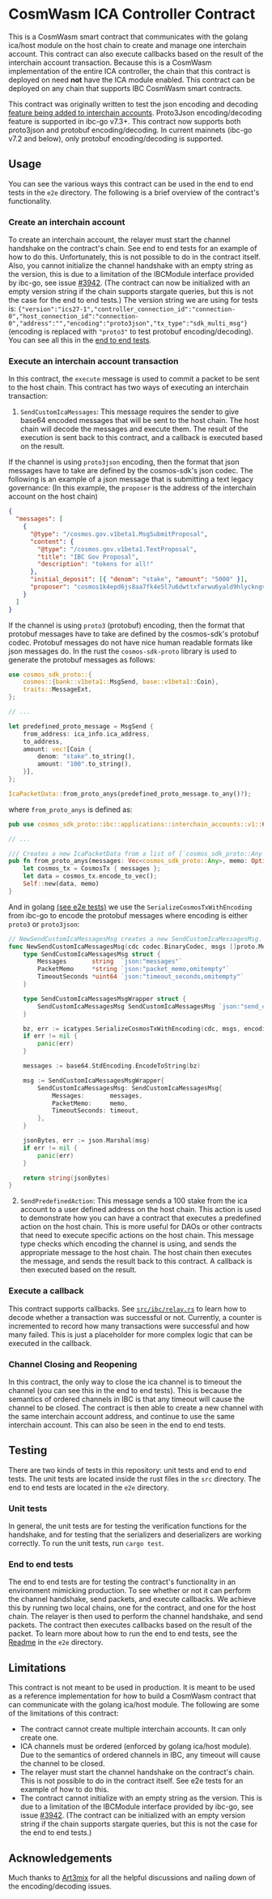 # CosmWasm ICA Controller Contract

This is a CosmWasm smart contract that communicates with the golang ica/host module on the host chain to create and manage one interchain account. This contract can also execute callbacks based on the result of the interchain account transaction. Because this is a CosmWasm implementation of the entire ICA controller, the chain that this contract is deployed on need **not** have the ICA module enabled. This contract can be deployed on any chain that supports IBC CosmWasm smart contracts.

This contract was originally written to test the json encoding and decoding [feature being added to interchain accounts](https://github.com/cosmos/ibc-go/pull/3796). Proto3Json encoding/decoding feature is supported in ibc-go v7.3+. This contract now supports both proto3json and protobuf encoding/decoding. In current mainnets (ibc-go v7.2 and below), only protobuf encoding/decoding is supported.

## Usage

You can see the various ways this contract can be used in the end to end tests in the `e2e` directory. The following is a brief overview of the contract's functionality.

### Create an interchain account

To create an interchain account, the relayer must start the channel handshake on the contract's chain. See end to end tests for an example of how to do this. Unfortunately, this is not possible to do in the contract itself. Also, you cannot initialize the channel handshake with an empty string as the version, this is due to a limitation of the IBCModule interface provided by ibc-go, see issue [#3942](https://github.com/cosmos/ibc-go/issues/3942). (The contract can now be initialized with an empty version string if the chain supports stargate queries, but this is not the case for the end to end tests.) The version string we are using for tests is: `{"version":"ics27-1","controller_connection_id":"connection-0","host_connection_id":"connection-0","address":"","encoding":"proto3json","tx_type":"sdk_multi_msg"}` (encoding is replaced with `"proto3"` to test protobuf encoding/decoding). You can see all this in the [end to end tests](./e2e/).

### Execute an interchain account transaction

In this contract, the `execute` message is used to commit a packet to be sent to the host chain. This contract has two ways of executing an interchain transaction:

1. `SendCustomIcaMessages`: This message requires the sender to give base64 encoded messages that will be sent to the host chain. The host chain will decode the messages and execute them. The result of the execution is sent back to this contract, and a callback is executed based on the result.

If the channel is using `proto3json` encoding, then the format that json messages have to take are defined by the cosmos-sdk's json codec. The following is an example of a json message that is submitting a text legacy governance: (In this example, the `proposer` is the address of the interchain account on the host chain)

```json
{
  "messages": [
    {
      "@type": "/cosmos.gov.v1beta1.MsgSubmitProposal",
      "content": {
        "@type": "/cosmos.gov.v1beta1.TextProposal",
        "title": "IBC Gov Proposal",
        "description": "tokens for all!"
      },
      "initial_deposit": [{ "denom": "stake", "amount": "5000" }],
      "proposer": "cosmos1k4epd6js8aa7fk4e5l7u6dwttxfarwu6yald9hlyckngv59syuyqnlqvk8"
    }
  ]
}
```

If the channel is using `proto3` (protobuf) encoding, then the format that protobuf messages have to take are defined by the cosmos-sdk's protobuf codec. Protobuf messages do not have nice human readable formats like json messages do. In the rust the `cosmos-sdk-proto` library is used to generate the protobuf messages as follows:

```rust
use cosmos_sdk_proto::{
    cosmos::{bank::v1beta1::MsgSend, base::v1beta1::Coin},
    traits::MessageExt,
};

// ...

let predefined_proto_message = MsgSend {
    from_address: ica_info.ica_address,
    to_address,
    amount: vec![Coin {
        denom: "stake".to_string(),
        amount: "100".to_string(),
    }],
};

IcaPacketData::from_proto_anys(predefined_proto_message.to_any()?);
```

where `from_proto_anys` is defined as:

```rust
pub use cosmos_sdk_proto::ibc::applications::interchain_accounts::v1::CosmosTx;

// ...

/// Creates a new IcaPacketData from a list of [`cosmos_sdk_proto::Any`] messages
pub fn from_proto_anys(messages: Vec<cosmos_sdk_proto::Any>, memo: Option<String>) -> Self {
    let cosmos_tx = CosmosTx { messages };
    let data = cosmos_tx.encode_to_vec();
    Self::new(data, memo)
}
```

And in golang [(see e2e tests)](./e2e/interchaintest/types/contract_msg.go) we use the `SerializeCosmosTxWithEncoding` from ibc-go to encode the protobuf messages where encoding is either `proto3` or `proto3json`:

```go
// NewSendCustomIcaMessagesMsg creates a new SendCustomIcaMessagesMsg.
func NewSendCustomIcaMessagesMsg(cdc codec.BinaryCodec, msgs []proto.Message, encoding string, memo *string, timeout *uint64) string {
	type SendCustomIcaMessagesMsg struct {
		Messages       string  `json:"messages"`
		PacketMemo     *string `json:"packet_memo,omitempty"`
		TimeoutSeconds *uint64 `json:"timeout_seconds,omitempty"`
	}

	type SendCustomIcaMessagesMsgWrapper struct {
		SendCustomIcaMessagesMsg SendCustomIcaMessagesMsg `json:"send_custom_ica_messages"`
	}

	bz, err := icatypes.SerializeCosmosTxWithEncoding(cdc, msgs, encoding)
	if err != nil {
		panic(err)
	}

	messages := base64.StdEncoding.EncodeToString(bz)

	msg := SendCustomIcaMessagesMsgWrapper{
		SendCustomIcaMessagesMsg: SendCustomIcaMessagesMsg{
			Messages:       messages,
			PacketMemo:     memo,
			TimeoutSeconds: timeout,
		},
	}

	jsonBytes, err := json.Marshal(msg)
	if err != nil {
		panic(err)
	}

	return string(jsonBytes)
}
```

2. `SendPredefinedAction`: This message sends a 100 stake from the ica account to a user defined address on the host chain. This action is used to demonstrate how you can have a contract that executes a predefined action on the host chain. This is more useful for DAOs or other contracts that need to execute specific actions on the host chain. This message type checks which encoding the channel is using, and sends the appropriate message to the host chain. The host chain then executes the message, and sends the result back to this contract. A callback is then executed based on the result.

### Execute a callback

This contract supports callbacks. See [`src/ibc/relay.rs`](./src/ibc/relay.rs) to learn how to decode whether a transaction was successful or not. Currently, a counter is incremented to record how many transactions were successful and how many failed. This is just a placeholder for more complex logic that can be executed in the callback.

### Channel Closing and Reopening

In this contract, the only way to close the ica channel is to timeout the channel (you can see this in the end to end tests). This is because the semantics of ordered channels in IBC is that any timeout will cause the channel to be closed. The contract is then able to create a new channel with the same interchain account address, and continue to use the same interchain account. This can also be seen in the end to end tests.

## Testing

There are two kinds of tests in this repository: unit tests and end to end tests. The unit tests are located inside the rust files in the `src` directory. The end to end tests are located in the `e2e` directory.

### Unit tests

In general, the unit tests are for testing the verification functions for the handshake, and for testing that the serializers and deserializers are working correctly. To run the unit tests, run `cargo test`.

### End to end tests

The end to end tests are for testing the contract's functionality in an environment mimicking production. To see whether or not it can perform the channel handshake, send packets, and execute callbacks. We achieve this by running two local chains, one for the contract, and one for the host chain. The relayer is then used to perform the channel handshake, and send packets. The contract then executes callbacks based on the result of the packet. To learn more about how to run the end to end tests, see the [Readme](./e2e/Readme.md) in the `e2e` directory.

## Limitations

This contract is not meant to be used in production. It is meant to be used as a reference implementation for how to build a CosmWasm contract that can communicate with the golang ica/host module. The following are some of the limitations of this contract:

- The contract cannot create multiple interchain accounts. It can only create one.
- ICA channels must be ordered (enforced by golang ica/host module). Due to the semantics of ordered channels in IBC, any timeout will cause the channel to be closed.
- The relayer must start the channel handshake on the contract's chain. This is not possible to do in the contract itself. See e2e tests for an example of how to do this.
- The contract cannot initialize with an empty string as the version. This is due to a limitation of the IBCModule interface provided by ibc-go, see issue [#3942](https://github.com/cosmos/ibc-go/issues/3942). (The contract can be initialized with an empty version string if the chain supports stargate queries, but this is not the case for the end to end tests.)

## Acknowledgements

Much thanks to [Art3mix](https://github.com/Art3miX) for all the helpful discussions and nailing down of the encoding/decoding issues.

